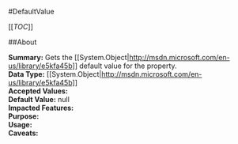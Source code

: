 #DefaultValue

[[_TOC_]]

##About

**Summary:** Gets the [[System.Object|http://msdn.microsoft.com/en-us/library/e5kfa45b]] default value for the property.  
**Data Type:** [[System.Object|http://msdn.microsoft.com/en-us/library/e5kfa45b]]  
**Accepted Values:**   
**Default Value:** null  
**Impacted Features:**   
**Purpose:**   
**Usage:**   
**Caveats:**   

